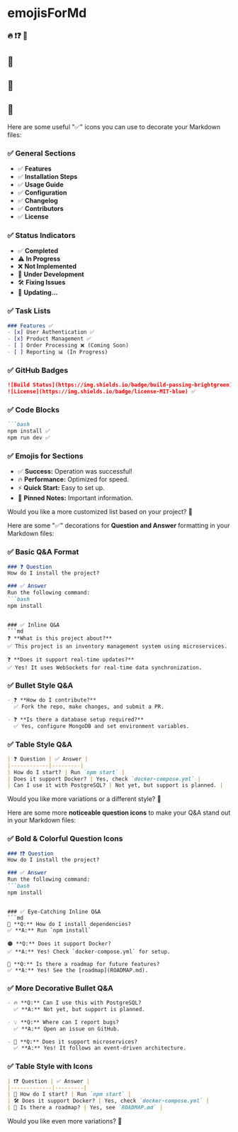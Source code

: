 # emojisForMd   
### 🔥  ❗❓  🔴

## 🔴

## 🔴

## 🔴

Here are some useful "✅" icons you can use to decorate your Markdown files:

### ✅ General Sections
- ✅ **Features**
- ✅ **Installation Steps**
- ✅ **Usage Guide**
- ✅ **Configuration**
- ✅ **Changelog**
- ✅ **Contributors**
- ✅ **License**

### ✅ Status Indicators
- ✅ **Completed**
- ⚠️ **In Progress**
- ❌ **Not Implemented**
- 🚀 **Under Development**
- 🛠 **Fixing Issues**
- 🔄 **Updating...**

### ✅ Task Lists
```md
### Features ✅
- [x] User Authentication ✅
- [x] Product Management ✅
- [ ] Order Processing ❌ (Coming Soon)
- [ ] Reporting 📊 (In Progress)
```

### ✅ GitHub Badges
```md
![Build Status](https://img.shields.io/badge/build-passing-brightgreen) ✅  
![License](https://img.shields.io/badge/license-MIT-blue) ✅  
```

### ✅ Code Blocks
```md
```bash
npm install ✅
npm run dev ✅
```

### ✅ Emojis for Sections
- ✅ **Success:** Operation was successful!
- 🔥 **Performance:** Optimized for speed.
- ⚡ **Quick Start:** Easy to set up.
- 📌 **Pinned Notes:** Important information.

Would you like a more customized list based on your project? 🚀

Here are some "✅" decorations for **Question and Answer** formatting in your Markdown files:

### ✅ Basic Q&A Format
```md
### ❓ Question
How do I install the project?

### ✅ Answer
Run the following command:
```bash
npm install
```
```

### ✅ Inline Q&A  
```md
❓ **What is this project about?**  
✅ This project is an inventory management system using microservices.

❓ **Does it support real-time updates?**  
✅ Yes! It uses WebSockets for real-time data synchronization.
```

### ✅ Bullet Style Q&A  
```md
- ❓ **How do I contribute?**  
  ✅ Fork the repo, make changes, and submit a PR.

- ❓ **Is there a database setup required?**  
  ✅ Yes, configure MongoDB and set environment variables.
```

### ✅ Table Style Q&A  
```md
| ❓ Question | ✅ Answer |
|------------|---------|
| How do I start? | Run `npm start` |
| Does it support Docker? | Yes, check `docker-compose.yml` |
| Can I use it with PostgreSQL? | Not yet, but support is planned. |
```

Would you like more variations or a different style? 🚀


Here are some more **noticeable question icons** to make your Q&A stand out in your Markdown files:  

### ✅ Bold & Colorful Question Icons  
```md
### ❗❓ Question  
How do I install the project?

### ✅ Answer  
Run the following command:  
```bash
npm install
```
```

### ✅ Eye-Catching Inline Q&A  
```md
🔵 **Q:** How do I install dependencies?  
✅ **A:** Run `npm install`  

🟠 **Q:** Does it support Docker?  
✅ **A:** Yes! Check `docker-compose.yml` for setup.  

🔴 **Q:** Is there a roadmap for future features?  
✅ **A:** Yes! See the [roadmap](ROADMAP.md).  
```

### ✅ More Decorative Bullet Q&A  
```md
- 🔥 **Q:** Can I use this with PostgreSQL?  
  ✅ **A:** Not yet, but support is planned.

- 💡 **Q:** Where can I report bugs?  
  ✅ **A:** Open an issue on GitHub.

- 🚀 **Q:** Does it support microservices?  
  ✅ **A:** Yes! It follows an event-driven architecture.
```

### ✅ Table Style with Icons  
```md
| ❗❓ Question | ✅ Answer |
|-------------|---------|
| 🎯 How do I start? | Run `npm start` |
| 🛠 Does it support Docker? | Yes, check `docker-compose.yml` |
| 📅 Is there a roadmap? | Yes, see `ROADMAP.md` |
```

Would you like even more variations? 🚀

